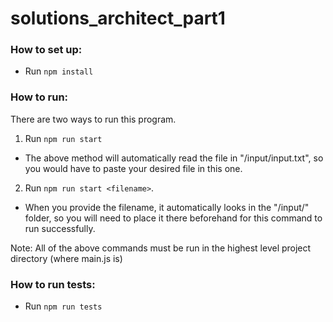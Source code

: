 # solutions_architect_part1

### How to set up:
- Run `npm install`

### How to run:
There are two ways to run this program.
1) Run `npm run start`
- The above method will automatically read the file in "/input/input.txt", so you would have to paste your desired file in this one. 
2) Run `npm run start <filename>`. 
- When you provide the filename, it automatically looks in the "/input/" folder, so you will need to place it there beforehand for this command to run successfully. 

Note: All of the above commands must be run in the highest level project directory (where main.js is)

### How to run tests:
- Run `npm run tests`


